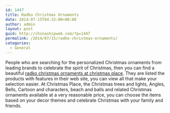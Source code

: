 ```yaml
---
id: 1447
title: Radko Christmas Ornaments
date: 2014-07-15T04:32:00+00:00
author: admin
layout: post
guid: http://chinashipweb.com/?p=1447
permalink: /2014/07/15/radko-christmas-ornaments/
categories:
  - General
---
```

People who are searching for the personalized Christmas ornaments from leading brands to celebrate the spirit of Christmas, then you can find a beautiful [radko christmas ornaments at christmas place](http://www.christmasplace.com/shopping/product-listing.cfm?lang=&Category=Christmas%20Ornaments&Manufacturer=Christopher%20Radko). They are listed the products with features in their web site, you can view all that make your selection easier. At Christmas Place, the Christmas trees and lights, Angles, Bells, Cartoon and characters, beach and balls and related Christmas ornaments available at a very reasonable price, you can choose the items based on your decor themes and celebrate Christmas with your family and friends.